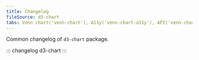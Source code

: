 ```yaml
---
title: Changelog
fileSource: d3-chart
tabs: Venn chart('venn-chart'), A11y('venn-chart-a11y'), API('venn-chart-api'), Examples('venn-chart-d3-code'), Changelog('d3-chart-changelog')
---
```


Common changelog of `d3-chart` package.

::: changelog d3-chart :::
